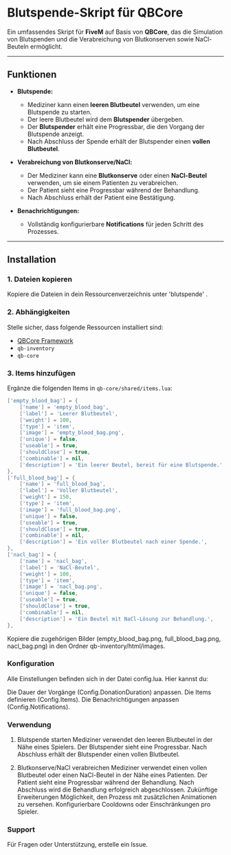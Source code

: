 # **Blutspende-Skript für QBCore**

Ein umfassendes Skript für **FiveM** auf Basis von **QBCore**, das die Simulation von Blutspenden und die Verabreichung von Blutkonserven sowie NaCl-Beuteln ermöglicht.

---

## **Funktionen**
- **Blutspende:**
  - Mediziner kann einen **leeren Blutbeutel** verwenden, um eine Blutspende zu starten.
  - Der leere Blutbeutel wird dem **Blutspender** übergeben.
  - Der **Blutspender** erhält eine Progressbar, die den Vorgang der Blutspende anzeigt.
  - Nach Abschluss der Spende erhält der Blutspender einen **vollen Blutbeutel**.
  
- **Verabreichung von Blutkonserve/NaCl:**
  - Der Mediziner kann eine **Blutkonserve** oder einen **NaCl-Beutel** verwenden, um sie einem Patienten zu verabreichen.
  - Der Patient sieht eine Progressbar während der Behandlung.
  - Nach Abschluss erhält der Patient eine Bestätigung.

- **Benachrichtigungen:**
  - Vollständig konfigurierbare **Notifications** für jeden Schritt des Prozesses.

---

## **Installation**

### **1. Dateien kopieren**
Kopiere die Dateien in dein Ressourcenverzeichnis unter 'blutspende' .


### **2. Abhängigkeiten**
Stelle sicher, dass folgende Ressourcen installiert sind:
- [QBCore Framework](https://github.com/qbcore-framework)
- `qb-inventory`
- `qb-core`

### **3. Items hinzufügen**
Ergänze die folgenden Items in `qb-core/shared/items.lua`:

```lua
['empty_blood_bag'] = {
    ['name'] = 'empty_blood_bag',
    ['label'] = 'Leerer Blutbeutel',
    ['weight'] = 100,
    ['type'] = 'item',
    ['image'] = 'empty_blood_bag.png',
    ['unique'] = false,
    ['useable'] = true,
    ['shouldClose'] = true,
    ['combinable'] = nil,
    ['description'] = 'Ein leerer Beutel, bereit für eine Blutspende.',
},
['full_blood_bag'] = {
    ['name'] = 'full_blood_bag',
    ['label'] = 'Voller Blutbeutel',
    ['weight'] = 150,
    ['type'] = 'item',
    ['image'] = 'full_blood_bag.png',
    ['unique'] = false,
    ['useable'] = true,
    ['shouldClose'] = true,
    ['combinable'] = nil,
    ['description'] = 'Ein voller Blutbeutel nach einer Spende.',
},
['nacl_bag'] = {
    ['name'] = 'nacl_bag',
    ['label'] = 'NaCl-Beutel',
    ['weight'] = 100,
    ['type'] = 'item',
    ['image'] = 'nacl_bag.png',
    ['unique'] = false,
    ['useable'] = true,
    ['shouldClose'] = true,
    ['combinable'] = nil,
    ['description'] = 'Ein Beutel mit NaCl-Lösung zur Behandlung.',
},
```
Kopiere die zugehörigen Bilder (empty_blood_bag.png, full_blood_bag.png, nacl_bag.png) in den Ordner qb-inventory/html/images.

### **Konfiguration**
Alle Einstellungen befinden sich in der Datei config.lua. Hier kannst du:

Die Dauer der Vorgänge (Config.DonationDuration) anpassen.
Die Items definieren (Config.Items).
Die Benachrichtigungen anpassen (Config.Notifications).

### **Verwendung**

1. Blutspende starten
Mediziner verwendet den leeren Blutbeutel in der Nähe eines Spielers.
Der Blutspender sieht eine Progressbar.
Nach Abschluss erhält der Blutspender einen vollen Blutbeutel.

2. Blutkonserve/NaCl verabreichen
Mediziner verwendet einen vollen Blutbeutel oder einen NaCl-Beutel in der Nähe eines Patienten.
Der Patient sieht eine Progressbar während der Behandlung.
Nach Abschluss wird die Behandlung erfolgreich abgeschlossen.
Zukünftige Erweiterungen
Möglichkeit, den Prozess mit zusätzlichen Animationen zu versehen.
Konfigurierbare Cooldowns oder Einschränkungen pro Spieler.

### **Support**
Für Fragen oder Unterstützung, erstelle ein Issue.
